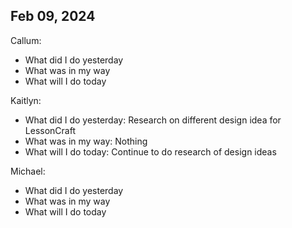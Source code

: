 ## Feb 09, 2024
Callum:
- What did I do yesterday
- What was in my way
- What will I do today

Kaitlyn:
- What did I do yesterday: Research on different design idea for LessonCraft
- What was in my way: Nothing
- What will I do today: Continue to do research of design ideas

Michael:
- What did I do yesterday
- What was in my way
- What will I do today

